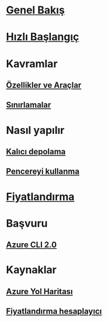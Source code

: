 # [Genel Bakış](overview.md)

# [Hızlı Başlangıç](quickstart.md)

# Kavramlar
## [Özellikler ve Araçlar](features.md)
## [Sınırlamalar](limitations.md)

# Nasıl yapılır
## [Kalıcı depolama](persisting-shell-storage.md)
## [Pencereyi kullanma](using-the-shell-window.md)

# [Fiyatlandırma](pricing.md)

# Başvuru
## [Azure CLI 2.0](/cli/azure) 
# Kaynaklar
## [Azure Yol Haritası](https://azure.microsoft.com/roadmap/?category=monitoring-management)
## [Fiyatlandırma hesaplayıcı](https://azure.microsoft.com/pricing/calculator/)
